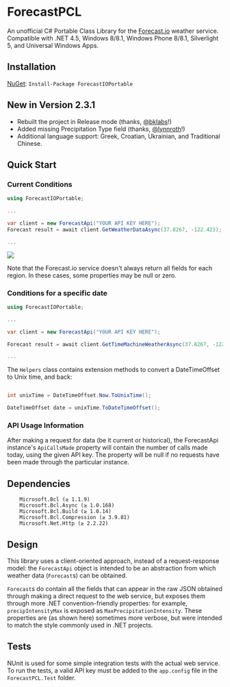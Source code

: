 # ForecastPCL
An unofficial C# Portable Class Library for the [Forecast.io](http://developer.forecast.io) weather service. Compatible with .NET 4.5, Windows 8/8.1, Windows Phone 8/8.1, Silverlight 5, and Universal Windows Apps.

## Installation
[NuGet](https://www.nuget.org/packages/ForecastIOPortable/):
`Install-Package ForecastIOPortable`

## New in Version 2.3.1
* Rebuilt the project in Release mode (thanks, [@bklabs](https://github.com/bklabs)!)
* Added missing Precipitation Type field (thanks, [@lynnroth](https://github.com/lynnroth)!)
* Additional language support: Greek, Croatian, Ukrainian, and Traditional Chinese.


## Quick Start
### Current Conditions
```C#
using ForecastIOPortable;

...

var client = new ForecastApi("YOUR API KEY HERE");
Forecast result = await client.GetWeatherDataAsync(37.8267, -122.423);

...
```

![](http://i.imgur.com/lLuBO0C.png)

Note that the Forecast.io service doesn't always return all fields for each region. In these cases, some properties may be null or zero.

### Conditions for a specific date
```C#
using ForecastIOPortable;

...

var client = new ForecastApi("YOUR API KEY HERE");

Forecast result = await client.GetTimeMachineWeatherAsync(37.8267, -122.423, DateTimeOffset.Now);

...
```

The `Helpers` class contains extension methods to convert a DateTimeOffset to Unix time, and back:

```C#

int unixTime = DateTimeOffset.Now.ToUnixTime();

DateTimeOffset date = unixTime.ToDateTimeOffset();

```

### API Usage Information
After making a request for data (be it current or historical), the ForecastApi instance's `ApiCallsMade` property will contain the number of calls made today, using the given API key. The property will be null if no requests have been made through the particular instance.

## Dependencies

        Microsoft.Bcl (≥ 1.1.9)
        Microsoft.Bcl.Async (≥ 1.0.168)
        Microsoft.Bcl.Build (≥ 1.0.14)
        Microsoft.Bcl.Compression (≥ 3.9.81)
        Microsoft.Net.Http (≥ 2.2.22)


## Design
This library uses a client-oriented approach, instead of a request-response model: the `ForecastApi` object is intended to be an abstraction from which weather data (`Forecast`s) can be obtained.

`Forecast`s do contain all the fields that can appear in the raw JSON obtained through making a direct request to the web service, but exposes them through more .NET convention-friendly properties: for example, `precipIntensityMax` is exposed as `MaxPrecipitationIntensity`. These properties are (as shown here) sometimes more verbose, but were intended to match the style commonly used in .NET projects.

## Tests
NUnit is used for some simple integration tests with the actual web service. To run the tests, a valid API key must be added to the `app.config` file in the `ForecastPCL.Test` folder.